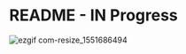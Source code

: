 # README - IN Progress

![ezgif com-resize_1551686494](https://github.com/alexander-shlykov/alexander-shlykov/assets/162020093/add34e19-9d1f-4836-a00f-e7cad1a5697b)

